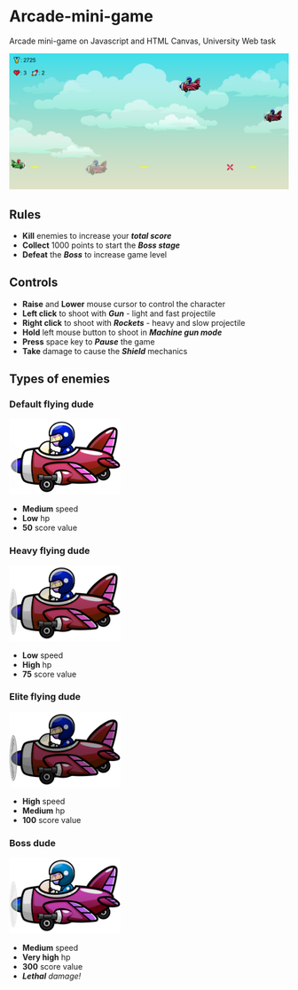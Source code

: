 # Arcade-mini-game
Arcade mini-game on Javascript and HTML Canvas, University Web task

![Promo image](./assets/promo/promo_1.png)

## Rules
- **Kill** enemies to increase your _**total score**_
- **Collect** 1000 points to start the _**Boss stage**_
- **Defeat** the _**Boss**_ to increase game level


## Controls
- **Raise** and **Lower** mouse cursor to control the character
- **Left click** to shoot with _**Gun**_ - light and fast projectile
- **Right click** to shoot with _**Rockets**_ - heavy and slow projectile
- **Hold** left mouse button to shoot in _**Machine gun mode**_ 
- **Press** space key to _**Pause**_ the game
- **Take** damage to cause the _**Shield**_ mechanics


## Types of enemies
### Default flying dude
<img src="./assets/Plane/Flying_Enemy(1).png" alt="Default enemy" width="200"/>

- **Medium** speed
- **Low** hp
- **50** score value


### Heavy flying dude
<img src="./assets/Plane/Flying_Enemy_Heavy(1).png" alt="Elite enemy" width="200"/>

- **Low** speed
- **High** hp
- **75** score value


### Elite flying dude
<img src="./assets/Plane/Flying_Enemy_Elite(1).png" alt="Elite enemy" width="200"/>

- **High** speed
- **Medium** hp
- **100** score value


### Boss dude
<img src="./assets/Plane/Flying_Enemy_Boss(1).png" alt="Elite enemy" width="200"/>

- **Medium** speed
- **Very high** hp
- **300** score value
- _**Lethal** damage!_
